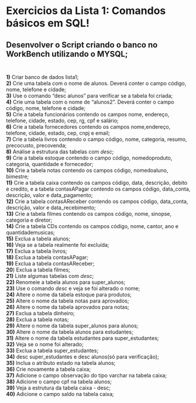 # Exercicios da Lista 1: Comandos básicos em SQL!
## Desenvolver o Script criando o banco no WorkBench utilizando o MYSQL;<br><br>
**1)** Criar banco de dados lista1;<br>
**2)** Crie uma tabela com o nome de alunos. Deverá conter o campo código, nome, telefone e cidade;<br>
**3)** Use o comando “desc alunos” para verificar se a tabela foi criada;<br>
**4)** Crie uma tabela com o nome de “alunos2”. Deverá conter o campo código, nome, telefone e cidade;<br>
**5)** Crie a tabela funcionários contendo os campos nome, endereço, telefone, cidade, estado, cep, rg, cpf e salário;<br>
**6)** Crie a tabela fornecedores contendo os campos nome,endereço, telefone, cidade, estado, cep, cnpj e email;<br>
**7)** Crie a tabela livros contendo o campo código, nome, categoria, resumo, precocusto, precovenda;<br>
**8)** Análise a estrutura das tabelas com *desc*;<br>
**9)** Crie a tabela estoque contendo o campo código, nomedoproduto, categoria, quantidade e fornecedor;<br>
**10)** Crie a tabela notas contendo os campos código, nomedoaluno, bimestre;<br>
**11)** Crie a tabela caixa contendo os campos código, data, descrição, debito e credito, e a tabela contasAPagar contendo os campos código, data_conta, descrição, valor e data_pagamento;<br>
**12)** Crie a tabela contasAReceber contendo os campos código, data_conta, descrição, valor e data_recebimento;<br>
**13)** Crie a tabela filmes contendo os campos código, nome, sinopse, categoria e diretor;<br>
**14)** Crie a tabela CDs contendo os campos código, nome, cantor, ano e quantidademusicas;<br>
**15)** Exclua a tabela alunos;<br>
**16)** Veja se a tabela realmente foi excluída;<br>
**17)** Exclua a tabela livros;<br>
**18)** Exclua a tabela contasAPagar;<br>
**19)** Exclua a tabela contasAReceber;<br>
**20**) Exclua a tabela filmes;<br>
**21)** Liste algumas tabelas com *desc*;<br>
**22)** Renomeie a tabela alunos para super_alunos;<br>
**23)** Use o comando *desc* e veja se foi alterado o nome;<br>
**24)** Altere o nome da tabela estoque para produtos;<br>
**25)** Altere o nome da tabela notas para aprovados;<br>
**26)** Altere o nome da tabela aprovados para notas;<br>
**27)** Exclua a tabela dinheiro;<br>
**28)** Exclua a tabela notas;<br>
**29)** Altere o nome da tabela super_alunos para alunos;<br>
**30)** Altere o nome da tabela alunos para estudantes;<br>
**31)** Altere o nome da tabela estudantes para super_estudantes;<br>
**32)** Veja se o nome foi alterado;<br>
**33)** Exclua a tabela super_estudantes;<br>
**34)** desc super_estudantes e desc alunos(só para verificação);<br>
**35)** Inclua o atributo estado na tabela alunos;<br>
**36)** Crie novamente a tabela caixa;<br>
**37)** Adicione o campo observação do tipo varchar na tabela caixa;<br>
**38)** Adicione o campo cpf na tabela alunos;<br>
**39)** Veja a estrutura da tabela caixa - desc;<br>
**40)** Adicione o campo saldo na tabela caixa;<br>

